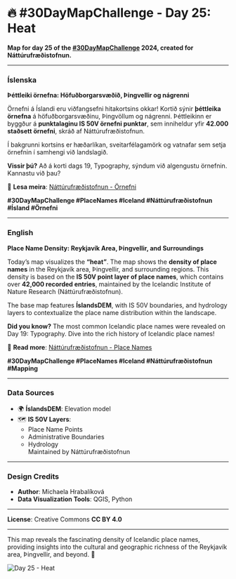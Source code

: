 # 🔥 #30DayMapChallenge - Day 25: Heat

**Map for day 25 of the [#30DayMapChallenge](https://30daymapchallenge.com/) 2024, created for Náttúrufræðistofnun.**

---

### Íslenska
**Þéttleiki örnefna: Höfuðborgarsvæðið, Þingvellir og nágrenni**

Örnefni á Íslandi eru viðfangsefni hitakortsins okkar! Kortið sýnir **þéttleika örnefna** á höfuðborgarsvæðinu, Þingvöllum og nágrenni. Þéttleikinn er byggður á **punktalaginu IS 50V örnefni punktar**, sem inniheldur yfir **42.000 staðsett örnefni**, skráð af Náttúrufræðistofnun.  

Í bakgrunni kortsins er hæðarlíkan, sveitarfélagamörk og vatnafar sem setja örnefnin í samhengi við landslagið.

**Vissir þú?** Að á korti dags 19, Typography, sýndum við algengustu örnefnin. Kannastu við þau?  

📍 **Lesa meira**: [Náttúrufræðistofnun - Örnefni](https://www.lmi.is/is/landupplysingar/ornefni/ornefni)  

**#30DayMapChallenge #PlaceNames #Iceland #Náttúrufræðistofnun #Ísland #Örnefni**

---

### English
**Place Name Density: Reykjavík Area, Þingvellir, and Surroundings**

Today’s map visualizes the **“heat”**. The map shows the **density of place names** in the Reykjavík area, Þingvellir, and surrounding regions. This density is based on the **IS 50V point layer of place names**, which contains over **42,000 recorded entries**, maintained by the Icelandic Institute of Nature Research (Náttúrufræðistofnun).  

The base map features **ÍslandsDEM**, with IS 50V boundaries, and hydrology layers to contextualize the place name distribution within the landscape.

**Did you know?** The most common Icelandic place names were revealed on Day 19: Typography. Dive into the rich history of Icelandic place names!  

📍 **Read more**: [Náttúrufræðistofnun - Place Names](https://www.lmi.is/is/landupplysingar/ornefni/ornefni)  

**#30DayMapChallenge #PlaceNames #Iceland #Náttúrufræðistofnun #Mapping**

---

### Data Sources
- 🌍 **ÍslandsDEM**: Elevation model  
- 🗺️ **IS 50V Layers**:  
  - Place Name Points  
  - Administrative Boundaries  
  - Hydrology  
  Maintained by Náttúrufræðistofnun  

---

### Design Credits
- **Author**: Michaela Hrabalíková
- **Data Visualization Tools**: QGIS, Python

---

**License**: Creative Commons **CC BY 4.0**

---

This map reveals the fascinating density of Icelandic place names, providing insights into the cultural and geographic richness of the Reykjavík area, Þingvellir, and beyond. 📍

![Day 25 - Heat](Day25-Heat.png)